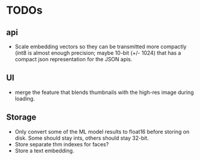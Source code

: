 # TODOs

## api

* Scale embedding vectors so they can be transmitted more compactly (int8 is almost enough precision; maybe 10-bit (+/- 1024) that has a compact json representation for the JSON apis. 

## UI

* merge the feature that blends thumbnails with the high-res image during loading.


## Storage

* Only convert some of the ML model results to float16 before storing on disk.  Some should stay ints, others should stay 32-bit.
* Store separate thm indexes for faces?
* Store a text embedding.
